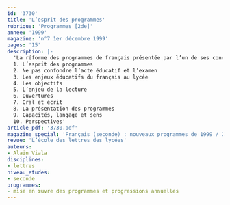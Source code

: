 ```yaml
---
id: '3730'
title: 'L’esprit des programmes'
rubrique: 'Programmes [2de]'
annee: '1999'
magazine: 'n°7 1er décembre 1999'
pages: '15'
description: |-
  'La réforme des programmes de français présentée par l’un de ses concepteurs…
  1. L’esprit des programmes
  2. Ne pas confondre l’acte éducatif et l’examen
  3. Les enjeux éducatifs du français au lycée
  4. Les objectifs
  5. L’enjeu de la lecture
  6. Ouvertures
  7. Oral et écrit
  8. La présentation des programmes
  9. Capacités, langage et sens
  10. Perspectives'
article_pdf: '3730.pdf'
magazine_special: 'Français (seconde) : nouveaux programmes de 1999 / 2000'
revue: 'L’école des lettres des lycées'
auteurs:
- Alain Viala
disciplines:
- lettres
niveau_etudes:
- seconde
programmes:
- mise en œuvre des programmes et progressions annuelles
---
```

